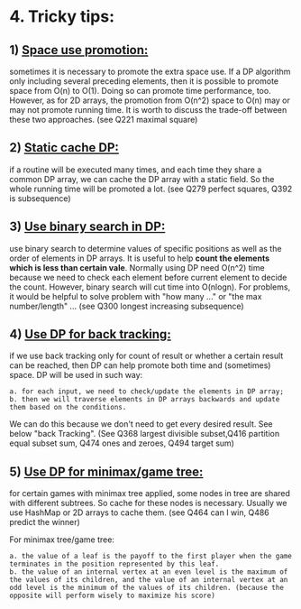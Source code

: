 # 4. Tricky tips:

## 1) [Space use promotion:](Space_use/README.md) 

sometimes it is necessary to promote the extra space use. If a DP algorithm only including several preceding elements, then it is possible to promote space from O(n) to O(1). Doing so can promote time performance, too. However, as for 2D arrays, the promotion from O(n^2) space to O(n) may or may not promote running time. It is worth to discuss the trade-off between these two approaches. (see Q221 maximal square)

## 2) [Static cache DP:](Static_cache/README.md) 

if a routine will be executed many times, and each time they share a common DP array, we can cache the DP array with a static field. So the whole running time will be promoted a lot. (see Q279 perfect squares, Q392 is subsequence)

## 3) [Use binary search in DP:](BinarySearch_in_DP) 

use binary search to determine values of specific positions as well as the order of elements in DP arrays. It is useful to help **count the elements which is less than certain vale**. Normally using DP need O(n^2) time because we need to check each element before current element to decide the count. However, binary search will cut time into O(nlogn). For problems, it would be helpful to solve problem with "how many ..." or "the max number/length" ... (see Q300 longest increasing subsequence)
	
## 4) [Use DP for back tracking:](DP_for_backTracking/README.md)

if we use back tracking only for count of result or whether a certain result can be reached, then DP can help promote both time and (sometimes) space. DP will be used in such way:

    a. for each input, we need to check/update the elements in DP array;
    b. then we will traverse elements in DP arrays backwards and update them based on the conditions.

We can do this because we don't need to get every desired result. See below "back Tracking". (See Q368 largest divisible subset,Q416 partition equal subset sum, Q474 ones and zeroes, Q494 target sum)

## 5) [Use DP for minimax/game tree:](DP_for_minimax/README.md) 

for certain games with minimax tree applied, some nodes in tree are shared with different subtrees. So cache for these nodes is necessary. Usually we use HashMap or 2D arrays to cache them. (see Q464 can I win, Q486 predict the winner) 

For minimax tree/game tree:

    a. the value of a leaf is the payoff to the first player when the game terminates in the position represented by this leaf.
    b. the value of an internal vertex at an even level is the maximum of the values of its children, and the value of an internal vertex at an odd level is the minimum of the values of its children. (because the opposite will perform wisely to maximize his score)
